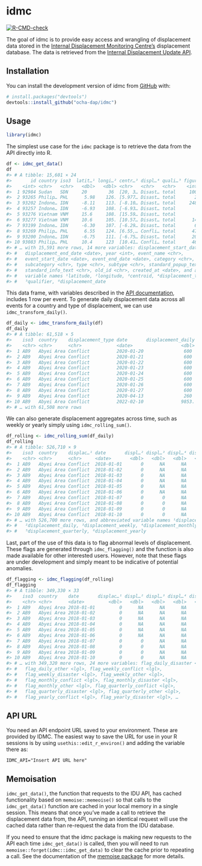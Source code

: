 
<!-- README.md is generated from README.Rmd. Please edit that file -->

# idmc

<!-- badges: start -->

[![R-CMD-check](https://github.com/caldwellst/idmc/actions/workflows/R-CMD-check.yaml/badge.svg)](https://github.com/caldwellst/idmc/actions/workflows/R-CMD-check.yaml)
<!-- badges: end -->

The goal of idmc is to provide easy access and wrangling of displacement
data stored in the [Internal Displacement Monitoring
Centre’s](https://www.internal-displacement.org) displacement database.
The data is retrieved from the [Internal Displacement Update
API](https://www.internal-displacement.org/sites/default/files/IDMC_IDU_API_Codebook_14102020.pdf).

## Installation

You can install the development version of idmc from
[GitHub](https://github.com/) with:

``` r
# install.packages("devtools")
devtools::install_github("ocha-dap/idmc")
```

## Usage

``` r
library(idmc)
```

The simplest use case for the `idmc` package is to retrieve the data
from the API directly into R.

``` r
df <- idmc_get_data()
df
#> # A tibble: 15,601 × 24
#>       id country iso3  latit…¹ longi…² centr…³ displ…⁴ quali…⁵ figure displace…⁶
#>    <int> <chr>   <chr>   <dbl>   <dbl> <chr>   <chr>   <chr>    <int> <date>    
#>  1 92984 Sudan   SDN     20        36  [20, 3… Disast… total     1000 2022-12-15
#>  2 93265 Philip… PHL      5.98    126. [5.977… Disast… total       24 2022-12-05
#>  3 93202 Indone… IDN     -8.11    113. [-8.10… Disast… total     2489 2022-12-05
#>  4 93257 Indone… IDN     -6.93    108. [-6.93… Disast… total        4 2022-12-03
#>  5 93276 Vietnam VNM     15.6     108. [15.59… Disast… total        5 2022-12-03
#>  6 93277 Vietnam VNM     10.6     105. [10.57… Disast… total      144 2022-12-03
#>  7 93199 Indone… IDN     -6.30    107. [-6.29… Disast… total       62 2022-12-01
#>  8 93269 Philip… PHL      6.55    124. [6.55,… Confli… total      474 2022-11-30
#>  9 93200 Indone… IDN     -6.75    111. [-6.75… Disast… total      200 2022-11-30
#> 10 93083 Philip… PHL     10.4     123  [10.41… Confli… total      468 2022-11-28
#> # … with 15,591 more rows, 14 more variables: displacement_start_date <date>,
#> #   displacement_end_date <date>, year <int>, event_name <chr>,
#> #   event_start_date <date>, event_end_date <date>, category <chr>,
#> #   subcategory <chr>, type <chr>, subtype <chr>, standard_popup_text <chr>,
#> #   standard_info_text <chr>, old_id <chr>, created_at <date>, and abbreviated
#> #   variable names ¹​latitude, ²​longitude, ³​centroid, ⁴​displacement_type,
#> #   ⁵​qualifier, ⁶​displacement_date
```

This data frame, with variables described in the [API
documentation](https://www.internal-displacement.org/sites/default/files/IDMC_IDU_API_Codebook_14102020.pdf),
includes 1 row per event. To generate daily displacement data across all
events for a country and type of displacement, we can use
`idmc_transform_daily()`.

``` r
df_daily <- idmc_transform_daily(df)
df_daily
#> # A tibble: 61,518 × 5
#>    iso3  country    displacement_type date       displacement_daily
#>    <chr> <chr>      <chr>             <date>                  <dbl>
#>  1 AB9   Abyei Area Conflict          2020-01-20               600 
#>  2 AB9   Abyei Area Conflict          2020-01-21               600 
#>  3 AB9   Abyei Area Conflict          2020-01-22               600 
#>  4 AB9   Abyei Area Conflict          2020-01-23               600 
#>  5 AB9   Abyei Area Conflict          2020-01-24               600 
#>  6 AB9   Abyei Area Conflict          2020-01-25               600 
#>  7 AB9   Abyei Area Conflict          2020-01-26               600 
#>  8 AB9   Abyei Area Conflict          2020-01-27               600 
#>  9 AB9   Abyei Area Conflict          2020-04-13               260 
#> 10 AB9   Abyei Area Conflict          2022-02-10              9853.
#> # … with 61,508 more rows
```

We can also generate displacement aggregates across time, such as weekly
or yearly simply using `idmc_rolling_sum()`.

``` r
df_rolling <- idmc_rolling_sum(df_daily)
df_rolling
#> # A tibble: 526,710 × 9
#>    iso3  country    displac…¹ date       displ…² displ…³ displ…⁴ displ…⁵ displ…⁶
#>    <chr> <chr>      <chr>     <date>       <dbl>   <dbl>   <dbl>   <dbl>   <dbl>
#>  1 AB9   Abyei Area Conflict  2018-01-01       0      NA      NA      NA      NA
#>  2 AB9   Abyei Area Conflict  2018-01-02       0      NA      NA      NA      NA
#>  3 AB9   Abyei Area Conflict  2018-01-03       0      NA      NA      NA      NA
#>  4 AB9   Abyei Area Conflict  2018-01-04       0      NA      NA      NA      NA
#>  5 AB9   Abyei Area Conflict  2018-01-05       0      NA      NA      NA      NA
#>  6 AB9   Abyei Area Conflict  2018-01-06       0      NA      NA      NA      NA
#>  7 AB9   Abyei Area Conflict  2018-01-07       0       0      NA      NA      NA
#>  8 AB9   Abyei Area Conflict  2018-01-08       0       0      NA      NA      NA
#>  9 AB9   Abyei Area Conflict  2018-01-09       0       0      NA      NA      NA
#> 10 AB9   Abyei Area Conflict  2018-01-10       0       0      NA      NA      NA
#> # … with 526,700 more rows, and abbreviated variable names ¹​displacement_type,
#> #   ²​displacement_daily, ³​displacement_weekly, ⁴​displacement_monthly,
#> #   ⁵​displacement_quarterly, ⁶​displacement_yearly
```

Last, part of the use of this data is to flag abnormal levels of
displacement. These flags are generated through `idmc_flagging()` and
the function is also made available for other interested users. However,
note that these flags are under development and simply meant to be
indicative of potential anomalies.

``` r
df_flagging <- idmc_flagging(df_rolling)
df_flagging
#> # A tibble: 349,330 × 33
#>    iso3  country    date       displac…¹ displ…² displ…³ displ…⁴ displ…⁵ flag_…⁶
#>    <chr> <chr>      <date>         <dbl>   <dbl>   <dbl>   <dbl>   <dbl> <lgl>  
#>  1 AB9   Abyei Area 2018-01-01         0      NA      NA      NA      NA FALSE  
#>  2 AB9   Abyei Area 2018-01-02         0      NA      NA      NA      NA FALSE  
#>  3 AB9   Abyei Area 2018-01-03         0      NA      NA      NA      NA FALSE  
#>  4 AB9   Abyei Area 2018-01-04         0      NA      NA      NA      NA FALSE  
#>  5 AB9   Abyei Area 2018-01-05         0      NA      NA      NA      NA FALSE  
#>  6 AB9   Abyei Area 2018-01-06         0      NA      NA      NA      NA FALSE  
#>  7 AB9   Abyei Area 2018-01-07         0       0      NA      NA      NA FALSE  
#>  8 AB9   Abyei Area 2018-01-08         0       0      NA      NA      NA FALSE  
#>  9 AB9   Abyei Area 2018-01-09         0       0      NA      NA      NA FALSE  
#> 10 AB9   Abyei Area 2018-01-10         0       0      NA      NA      NA FALSE  
#> # … with 349,320 more rows, 24 more variables: flag_daily_disaster <lgl>,
#> #   flag_daily_other <lgl>, flag_weekly_conflict <lgl>,
#> #   flag_weekly_disaster <lgl>, flag_weekly_other <lgl>,
#> #   flag_monthly_conflict <lgl>, flag_monthly_disaster <lgl>,
#> #   flag_monthly_other <lgl>, flag_quarterly_conflict <lgl>,
#> #   flag_quarterly_disaster <lgl>, flag_quarterly_other <lgl>,
#> #   flag_yearly_conflict <lgl>, flag_yearly_disaster <lgl>, …
```

## API URL

You need an API endpoint URL saved to your environment. These are
provided by IDMC. The easiest way to save the URL for use in your R
sessions is by using `usethis::edit_r_environ()` and adding the variable
there as:

    IDMC_API="Insert API URL here"

## Memoisation

`idmc_get_data()`, the function that requests to the IDU API, has cached
functionality based on `memoise::memeoise()` so that calls to the
`idmc_get_data()` function are cached in your local memory in a single
session. This means that once you’ve made a call to retrieve the
displacement data from, the API, running an identical request will use
the cached data rather than re-request the data from the IDU database.

If you need to ensure that the idmc package is making new requests to
the API each time `idmc_get_data()` is called, then you will need to run
`memoise::forget(idmc::idmc_get_data)` to clear the cache prior to
repeating a call. See the documentation of the [memoise
package](https://github.com/r-lib/memoise) for more details.
